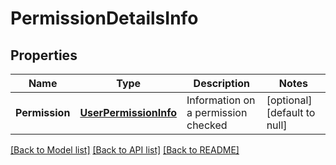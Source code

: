 # PermissionDetailsInfo

## Properties
Name | Type | Description | Notes
------------ | ------------- | ------------- | -------------
**Permission** | [**UserPermissionInfo**](UserPermissionInfo.md) | Information on a permission checked | [optional] [default to null]

[[Back to Model list]](../README.md#documentation-for-models) [[Back to API list]](../README.md#documentation-for-api-endpoints) [[Back to README]](../README.md)



